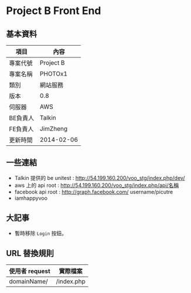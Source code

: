 ﻿# Project B Front End 

## 基本資料

項目		| 內容
-----------	| ----
專案代號	| Project B
專案名稱 	| PHOTOx1
類別 		| 網站服務
版本 		| 0.8
伺服器 		| AWS
BE負責人	| Talkin
FE負責人	| JimZheng
更新時間	| 2014-02-06

## 一些連結

* Talkin 提供的 be unitest : <http://54.199.160.200/voo_stg/index.php/dev/>
* aws 上的 api root : <http://54.199.160.200/voo_stg/index.php/api/名稱>
* facebook api root : <http://graph.facebook.com/> username/picutre
* iamhappyvoo

## 大記事

* 暫時移除 `Login` 按鈕。

## URL 替換規則

使用者 request	| 實際檔案
---				| ---
domainName/		| /index.php